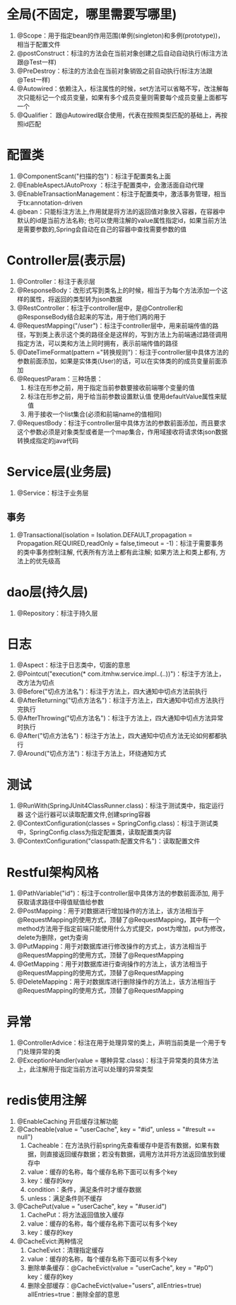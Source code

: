 # 全局(不固定，哪里需要写哪里)
1. @Scope：用于指定bean的作用范围(单例(singleton)和多例(prototype))，相当于配置文件<bean scope="">
2. @postConstruct：标注的方法会在当前对象创建之后自动自动执行(标注方法跟@Test一样)
3. @PreDestroy：标注的方法会在当前对象销毁之前自动执行(标注方法跟@Test一样)
4. @Autowired：依赖注入，标注属性的时候，set方法可以省略不写，改注解每次只能标记一个成员变量，如果有多个成员变量则需要每个成员变量上面都写一个
5. @Qualifier： 跟@Autowired联合使用，代表在按照类型匹配的基础上，再按照id匹配
# 配置类
1. @ComponentScant("扫描的包")：标注于配置类名上面
2. @EnableAspectJAutoProxy ：标注于配置类中，会激活面自动代理
3. @EnableTransactionManagement：标注于配置类中，激活事务管理，相当于tx:annotation-driven
4. @bean：只能标注方法上,作用就是将方法的返回值对象放入容器，在容器中默认的id是当前方法名称; 也可以使用注解的value属性指定id，如果当前方法是需要参数的,Spring会自动在自己的容器中查找需要参数的值
# Controller层(表示层)
1. @Controller：标注于表示层
2. @ResponseBody：改形式写到类名上的时候，相当于为每个方法添加一个这样的属性，将返回的类型转为json数据
3. @RestController：标注于controller层中，是@Controller和@ResponseBody结合起来的写法，用于他们两的用于
4. @RequestMapping("/user")：标注于controller层中，用来前端传值的路径，写到类上表示这个类的路径全是这样的，写到方法上为前端通过路径调用指定方法，可以类和方法上同时拥有，表示前端传值的路径
5. @DateTimeFormat(pattern ="转换规则")：标注于controller层中具体方法的参数前面添加，如果是实体类(User)的话，可以在实体类的的成员变量前面添加
6. @RequestParam：三种场景：
    1. 标注在形参之前，用于指定当前参数要接收前端哪个变量的值
    2. 标注在形参之前，用于给当前参数设置默认值 使用defaultValue属性来赋值
    3. 用于接收一个list集合(必须和前端name的值相同)
7. @RequestBody：标注于controller层中具体方法的参数前面添加，而且要求这个参数必须是对象类型或者是一个map集合，作用域接收将请求体json数据转换成指定的java代码
# Service层(业务层)
1. @Service：标注于业务层
## 事务
1. @Transactional(isolation = Isolation.DEFAULT,propagation = Propagation.REQUIRED,readOnly = false,timeout = -1)：标注于需要事务的类中事务控制注解, 代表所有方法上都有此注解; 如果方法上和类上都有, 方法上的优先级高
# dao层(持久层)
1. @Repository：标注于持久层
# 日志
1. @Aspect：标注于日志类中，切面的意思
2. @Pointcut("execution(* com.itmhw.service.impl.*.*(..))")：标注于方法上，改方法为切点
3. @Before("切点方法名")：标注于方法上，四大通知中切点方法前执行
4. @AfterReturning("切点方法名")：标注于方法上，四大通知中切点方法执行完执行
5. @AfterThrowing("切点方法名")：标注于方法上，四大通知中切点方法异常时执行
6. @After("切点方法名")：标注于方法上，四大通知中切点方法无论如何都都执行
7. @Around("切点方法")：标注于方法上，环绕通知方式
# 测试
1. @RunWith(SpringJUnit4ClassRunner.class)：标注于测试类中，指定运行器  这个运行器可以读取配置文件,创建spring容器
2. @ContextConfiguration(classes = SpringConfig.class)：标注于测试类中，SpringConfig.class为指定配置类，读取配置类内容
3. @ContextConfiguration("classpath:配置文件名")：读取配置文件
# Restful架构风格
1. @PathVariable("id")：标注于controller层中具体方法的参数前面添加, 用于获取请求路径中得值赋值给参数
2. @PostMapping：用于对数据进行增加操作的方法上，该方法相当于@RequestMapping的使用方式，顶替了@RequestMapping，其中有一个method方法用于指定前端只能使用什么方式提交，post为增加，put为修改，delete为删除，get为查询
3. @PutMapping：用于对数据库进行修改操作的方式上，该方法相当于@RequestMapping的使用方式，顶替了@RequestMapping
4. @GetMapping：用于对数据库进行查询操作的方法上，该方法相当于@RequestMapping的使用方式，顶替了@RequestMapping
5. @DeleteMapping：用于对数据库进行删除操作的方法上，该方法相当于@RequestMapping的使用方式，顶替了@RequestMapping
# 异常
1. @ControllerAdvice：标注在用于处理异常的类上，声明当前类是一个用于专门处理异常的类
2. @ExceptionHandler(value = 哪种异常.class)：标注于异常类的具体方法上，此注解用于指定当前方法可以处理的异常类型
# redis使用注解
1. @EnableCaching 开启缓存注解功能
2. @Cacheable(value = "userCache", key = "#id", unless = "#result == null")
   1. Cacheable：在方法执行前spring先查看缓存中是否有数据，如果有数据，则直接返回缓存数据；若没有数据，调用方法并将方法返回值放到缓存中
   2. value：缓存的名称，每个缓存名称下面可以有多个key
   3. key：缓存的key
   4. condition：条件，满足条件时才缓存数据
   5. unless：满足条件则不缓存
3. @CachePut(value = "userCache", key = "#user.id")
   1. CachePut：将方法返回值放入缓存
   2. value：缓存的名称，每个缓存名称下面可以有多个key
   3. key：缓存的key
4. @CacheEvict:两种情况
   1. CacheEvict：清理指定缓存
   2. value：缓存的名称，每个缓存名称下面可以有多个key
   3. 删除单条缓存：@CacheEvict(value = "userCache", key = "#p0")  
      key：缓存的key
   4. 删除全部缓存：@CacheEvict(value="users", allEntries=true)  
      allEntries=true：删除全部的意思
   